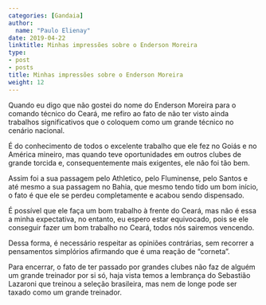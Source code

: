 ```yaml
---
categories: [Gandaia]
author:
  name: "Paulo Elienay"
date: 2019-04-22
linktitle: Minhas impressões sobre o Enderson Moreira
type:
- post
- posts
title: Minhas impressões sobre o Enderson Moreira
weight: 12
---
```


Quando eu digo que não gostei do nome do Enderson Moreira para o comando técnico do Ceará, me refiro ao fato de não ter visto ainda trabalhos significativos que o coloquem como um grande técnico no cenário nacional.

É do conhecimento de todos o excelente trabalho que ele fez no Goiás e no América mineiro, mas quando teve oportunidades em outros clubes de grande torcida e, consequentemente mais exigentes, ele não foi tão bem.

Assim foi a sua passagem pelo Athletico, pelo Fluminense, pelo Santos e até mesmo a sua passagem no Bahia, que mesmo tendo tido um bom início, o fato é que ele se perdeu completamente e acabou sendo dispensado.

É possível que ele faça um bom trabalho à frente do Ceará, mas não é essa a minha expectativa, no entanto, eu espero estar equivocado, pois se ele conseguir fazer um bom trabalho no Ceará, todos nós sairemos vencendo.

Dessa forma, é necessário respeitar as opiniões contrárias, sem recorrer a pensamentos simplórios afirmando que é uma reação de “corneta”.

Para encerrar, o fato de ter passado por grandes clubes não faz de alguém um grande treinador por si só, haja vista temos a lembrança do Sebastião Lazaroni que treinou a seleção brasileira, mas nem de longe pode ser taxado como um grande treinador.
